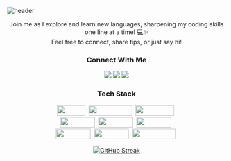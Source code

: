 ![header](https://capsule-render.vercel.app/api?type=waving&height=200&color=cdabf4&text=Hi!%20I'm%20Isabelle%20👋🏻&desc=Third%20Year%20Computer%20Science%20Student&fontSize=60&animation=fadeIn&fontAlign=69&fontAlignY=30&descAlign=68&descAlignY=45)

<div align="center">

<p align="center"> Join me as I explore and learn new languages, sharpening my coding skills one line at a time! 💻✨ 
<br> Feel free to connect, share tips, or just say hi! 
  
  <h3 align="center">Connect With Me</h3>
  <p align="center">
    <a href="https://www.linkedin.com/in/isabellelabuguen/"><img src="https://img.shields.io/badge/LinkedIn-%2370a5fc.svg?style=for-the-badge&logo=linkedin&logoColor=white&link=https://www.linkedin.com/in/isabellelabuguen/"/></a>
    <a href="https://www.instagram.com/isabellelbgn/"><img src="https://img.shields.io/badge/Instagram-%2370a5fc.svg?style=for-the-badge&logo=instagram&logoColor=white&link=https://www.instagram.com/isabellelbgn/"/></a>
    <a href="mailto:isabellelbgn@gmail.com"><img src="https://img.shields.io/badge/Gmail-%2370a5fc.svg?style=for-the-badge&logo=Gmail&logoColor=white&link=isabellelbgn@gmail.com"/></a>
  </p>
  
  <h3 align="center">Tech Stack</h3>
<p align="center">
    <a href="https://img.shields.io/badge/C++-%2300599C.svg?style=for-the-badge&logo=C%2B%2B&logoColor=white"><img src="https://img.shields.io/badge/C++-%2300599C.svg?style=for-the-badge&logo=C%2B%2B&logoColor=white" width="65" height="24" /></a>&nbsp 
    <a href="https://img.shields.io/badge/Javascript-%23F7DF1E.svg?style=for-the-badge&logo=javascript&logoColor=white"><img src="https://img.shields.io/badge/Javascript-%23F7DF1E.svg?style=for-the-badge&logo=javascript&logoColor=white" width="100" height="24" /></a>&nbsp 
    <a href="https://img.shields.io/badge/Python-%233776AB.svg?style=for-the-badge&logo=Python&logoColor=white"><img src="https://img.shields.io/badge/Python-%233776AB.svg?style=for-the-badge&logo=Python&logoColor=white" width="90" height="24" /></a>&nbsp <br/>
    <a href="https://img.shields.io/badge/Next.js-%23000000.svg?style=for-the-badge&logo=Next.js&logoColor=white"><img src="https://img.shields.io/badge/Next.js-%23000000.svg?style=for-the-badge&logo=Next.js&logoColor=white" width="80" height="24"/></a>&nbsp
    <a href="https://img.shields.io/badge/Node.js-%23339933.svg?style=for-the-badge&logo=Node.js&logoColor=white"><img src="https://img.shields.io/badge/Node.js-%23339933.svg?style=for-the-badge&logo=Node.js&logoColor=white" width="80" height="24"/></a>&nbsp
    <a href="https://img.shields.io/badge/React.js-%2361DAFB.svg?style=for-the-badge&logo=React&logoColor=white"><img src="https://img.shields.io/badge/React.js-%2361DAFB.svg?style=for-the-badge&logo=React&logoColor=white" width="80" height="24"/></a>&nbsp <br />
    <a href="https://img.shields.io/badge/Django-%23092E20.svg?style=for-the-badge&logo=Django&logoColor=white"><img src="https://img.shields.io/badge/Django-%23092E20.svg?style=for-the-badge&logo=Django&logoColor=white" width="80" height="24"/></a>&nbsp 
    <a href="https://img.shields.io/badge/Mysql-%234479A1.svg?style=for-the-badge&logo=MySql&logoColor=white"><img src="https://img.shields.io/badge/Mysql-%234479A1.svg?style=for-the-badge&logo=MySql&logoColor=white" width="80" height="24"/></a>&nbsp 
    <a href="https://img.shields.io/badge/PostgreSQL-%23336791.svg?style=for-the-badge&logo=PostgreSQL&logoColor=white"><img src="https://img.shields.io/badge/PostgreSQL-%23336791.svg?style=for-the-badge&logo=PostgreSQL&logoColor=white" width="100" height="24"/></a>&nbsp
</p>

[![GitHub Streak](https://streak-stats.demolab.com?user=isabellelbgn&theme=tokyonight-duo)](https://git.io/streak-stats)
</div>

